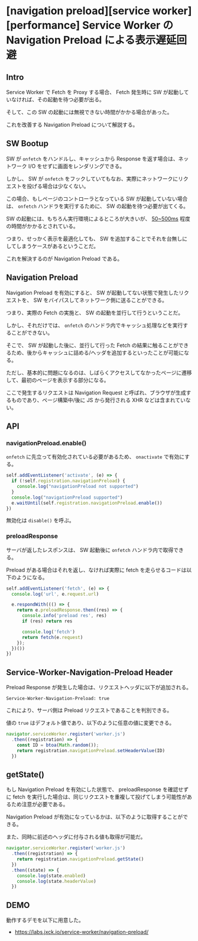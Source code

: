 # [navigation preload][service worker][performance] Service Worker の Navigation Preload による表示遅延回避

## Intro

Service Worker で Fetch を Proxy する場合、 Fetch 発生時に SW が起動していなければ、その起動を待つ必要が出る。

そして、この SW の起動には無視できない時間がかかる場合があった。

これを改善する Navigation Preload について解説する。


## SW Bootup

SW が `onfetch` をハンドルし、キャッシュから Response を返す場合は、ネットワーク I/O をせずに画面をレンダリングできる。

しかし、 SW が `onfetch` をフックしていてもなお、実際にネットワークにリクエストを投げる場合は少なくない。

この場合、もしページのコントローラとなっている SW が起動していない場合は、 `onfetch` ハンドラを実行するために、 SW の起動を待つ必要が出てくる。

SW の起動には、もちろん実行環境によるところが大きいが、 [50~500ms](https://developers.google.com/web/updates/2017/02/navigation-preload) 程度の時間がかかるとされている。

つまり、せっかく表示を最適化しても、 SW を追加することでそれを台無しにしてしまうケースがあるということだ。

これを解決するのが Navigation Preload である。


## Navigation Preload

Navigation Preload を有効にすると、 SW が起動してない状態で発生したリクエストを、 SW をバイパスしてネットワーク側に送ることができる。

つまり、実際の Fetch の実施と、 SW の起動を並行して行うということだ。

しかし、それだけでは、 `onfetch` のハンドラ内でキャッシュ処理などを実行することができない。

そこで、 SW が起動した後に、並行して行った Fetch の結果に触ることができるため、後からキャッシュに詰める/ヘッダを追加するといったことが可能になる。

ただし、基本的に問題になるのは、しばらくアクセスしてなかったページに遷移して、最初のページを表示する部分になる。

ここで発生するリクエストは Navigation Request と呼ばれ、ブラウザが生成するものであり、ページ構築中/後に JS から発行される XHR などは含まれていない。


## API

### navigationPreload.enable()

`onfetch` に先立って有効化されている必要があるため、 `onactivate` で有効にする。

```js
self.addEventListener('activate', (e) => {
  if (!self.registration.navigationPreload) {
    console.log("navigationPreload not supported")
  }
  console.log("navigationPreload supported")
  e.waitUntil(self.registration.navigationPreload.enable())
})
```

無効化は `disable()` を呼ぶ。


### preloadResponse

サーバが返したレスポンスは、 SW 起動後に `onfetch` ハンドラ内で取得できる。

Preload がある場合はそれを返し、なければ実際に fetch を走らせるコードは以下のようになる。

```js
self.addEventListener('fetch', (e) => {
  console.log('url', e.request.url)

  e.respondWith((() => {
    return e.preloadResponse.then((res) => {
      console.info('preload res', res)
      if (res) return res

      console.log('fetch')
      return fetch(e.request)
    });
  })())
})
```


## Service-Worker-Navigation-Preload Header

Preload Response が発生した場合は、リクエストヘッダに以下が追加される。

```http
Service-Worker-Navigation-Preload: true
```

これにより、サーバ側は Preload リクエストであることを判別できる。

値の `true` はデフォルト値であり、以下のように任意の値に変更できる。

```js
navigator.serviceWorker.register('worker.js')
  .then((registration) => {
    const ID = btoa(Math.random());
    return registration.navigationPreload.setHeaderValue(ID)
  })
```


## getState()

もし Navigation Preload を有効にした状態で、 preloadResponse を確認せずに fetch を実行した場合は、同じリクエストを重複して投げてしまう可能性があるため注意が必要である。

Navigation Preload が有効になっているかは、以下のように取得することができる。

また、同時に前述のヘッダに付与される値も取得が可能だ。

```js
navigator.serviceWorker.register('worker.js')
  .then((registration) => {
    return registration.navigationPreload.getState()
  })
  .then((state) => {
    console.log(state.enabled)
    console.log(state.headerValue)
  })
```


## DEMO

動作するデモを以下に用意した。

- https://labs.jxck.io/service-worker/navigation-preload/
